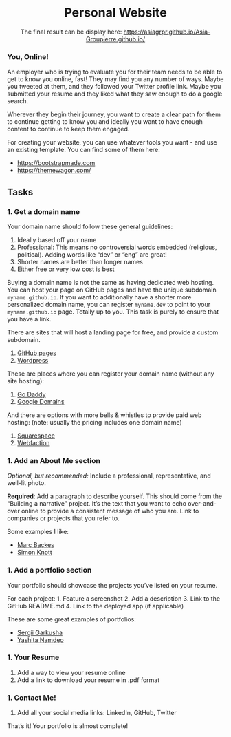 <!DOCTYPE html>
<html lang="en">
  <body>
<div align="center">
    
<h1>Personal Website</h1>
<div class="panel panel-default" id="project-description">

<div class="panel-body">
  <p>The final result can be display here: <a href="https://asiagrpr.github.io/Asia-Groupierre.github.io/ ">https://asiagrpr.github.io/Asia-Groupierre.github.io/ </a> </p>
</div>
</div>
</div>

<h3>You, Online!</h3>

<p>An employer who is trying to evaluate you for their team needs to be able to get to know you online, fast! They may find you any number of ways. Maybe you tweeted at them, and they followed your Twitter profile link. Maybe you submitted your resume and they liked what they saw enough to do a google search.</p>

<p>Wherever they begin their journey, you want to create a clear path for them to continue getting to know you and ideally you want to have enough content to continue to keep them engaged. </p>

<p>For creating your website, you can use whatever tools you want - and use an existing template. You can find some of them here: </p>

<ul>
<li><a href="/rltoken/tHzLVIFX-ZIBzgCh6iqezQ" title="https://bootstrapmade.com" target="_blank">https://bootstrapmade.com</a></li>
<li><a href="/rltoken/WalGCilWXdLzY9-cg-hsFw" title="https://themewagon.com/" target="_blank">https://themewagon.com/</a></li>
</ul>

  </div>
</div>

<h2 class="gap">Tasks</h2>


  <div class="panel-heading panel-heading-actions">
    <h3 class="panel-title">
      1. Get a domain name
    </h3>

  <div class="panel-body">
<p>Your domain name should follow these general guidelines:</p>

<ol>
<li>Ideally based off your name</li>
<li>Professional: This means no controversial words embedded (religious, political). Adding words like &ldquo;dev&rdquo; or &ldquo;eng&rdquo; are great!</li>
<li>Shorter names are better than longer names</li>
<li>Either free or very low cost is best</li>
</ol>

<p>Buying a domain name is not the same as having dedicated web hosting. You can host your page on GitHub pages and have the unique subdomain <code>myname.github.io</code>. If you want to additionally have a shorter more personalized domain name, you can register <code>myname.dev</code> to point to your <code>myname.github.io</code> page. Totally up to you. This task is purely to ensure that you have a link. </p>

<p>There are sites that will host a landing page for free, and provide a custom subdomain. </p>

<ol>
<li><a href="/rltoken/XG-xRcZIa4_-DY3TPNhHZQ" title="GitHub pages" target="_blank">GitHub pages</a></li>
<li><a href="/rltoken/IIJv4zGNxlfDbU4jYwqL-w" title="Wordpress" target="_blank">Wordpress</a></li>
</ol>

<p>These are places where you can register your domain name (without any site hosting):</p>

<ol>
<li><a href="/rltoken/LhuEPplfCM_Miew5PR3eSw" title="Go Daddy" target="_blank">Go Daddy</a> </li>
<li><a href="/rltoken/qgWk40Rf8N5_OIIimmWdVw" title="Google Domains" target="_blank">Google Domains</a></li>
</ol>

<p>And there are options with more bells &amp; whistles to provide paid web hosting: (note: usually the pricing includes one domain name)</p>

<ol>
<li><a href="/rltoken/728jXEayDdSeajmLNjflLg" title="Squarespace" target="_blank">Squarespace</a></li>
<li><a href="/rltoken/secJQ1HgWomCuMjWhuEgqQ" title="Webfaction" target="_blank">Webfaction</a></li>
</ol>

  </div>

  <div class="panel-heading panel-heading-actions">
    <h3 class="panel-title">
      1. Add an About Me section
    </h3>

  <div class="panel-body">
<p><em>Optional, but recommended:</em> Include a professional, representative, and well-lit photo.</p>

<p><strong>Required</strong>: Add a paragraph to describe yourself. This should come from the &ldquo;Building a narrative&rdquo; project. It&rsquo;s the text that you want to echo over-and-over online to provide a consistent message of who you are. Link to companies or projects that you refer to.</p>

<p>Some examples I like:</p>

<ul>
<li><a href="/rltoken/45pPDK-dxpa8OMoNIg6UHg" title="Marc Backes" target="_blank">Marc Backes</a></li>
<li><a href="/rltoken/yto6pajapKP-IZbLipxWQQ" title="Simon Knott" target="_blank">Simon Knott</a></li>
</ul>

  </div>

  <div class="list-group">

  <div class="panel-heading panel-heading-actions">
    <h3 class="panel-title">
      1. Add a portfolio section
    </h3>

  <div class="panel-body">
<p>Your portfolio should showcase the projects you&rsquo;ve listed on your resume. </p>

<p>For each project:
1. Feature a screenshot
2. Add a description
3. Link to the GitHub README.md
4. Link to the deployed app (if applicable)</p>

<p>These are some great examples of portfolios:</p>

<ul>
<li><a href="/rltoken/-fcjm3uYI0Pvk7ERuJDtBg" title="Sergii Garkusha" target="_blank">Sergii Garkusha</a></li>
<li><a href="/rltoken/T_P295araq2u94cgBlXjdA" title="Yashita Namdeo" target="_blank">Yashita Namdeo</a></li>
</ul>

  </div>

  <div class="panel-heading panel-heading-actions">
    <h3 class="panel-title">
      1. Your Resume
    </h3>
  <div class="panel-body">
<ol>
<li>Add a way to view your resume online</li>
<li>Add a link to download your resume in .pdf format</li>
</ol>

  </div>
  <div class="panel-heading panel-heading-actions">
    <h3 class="panel-title">
      1. Contact Me!
    </h3>

  </div>

  <div class="panel-body">

<ol>
<li>Add all your social media links: LinkedIn, GitHub, Twitter</li>
</ol>

<p>That&rsquo;s it! Your portfolio is almost complete!</p>

</div>

</body>
</html>
